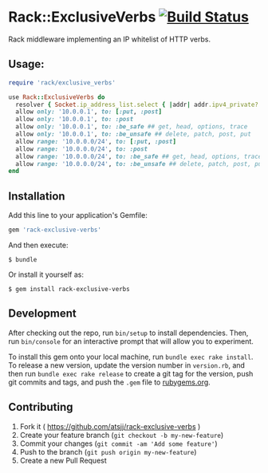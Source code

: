 # Rack::ExclusiveVerbs [![Build Status](https://travis-ci.org/atsjj/rack-exclusive-verbs.svg?branch=master)](https://travis-ci.org/atsjj/rack-exclusive-verbs)

Rack middleware implementing an IP whitelist of HTTP verbs.

## Usage:

```ruby
require 'rack/exclusive_verbs'

use Rack::ExclusiveVerbs do
  resolver { Socket.ip_address_list.select { |addr| addr.ipv4_private? }.collect(&:ip_address) } ## optional
  allow only: '10.0.0.1', to: [:put, :post]
  allow only: '10.0.0.1', to: :post
  allow only: '10.0.0.1', to: :be_safe ## get, head, options, trace
  allow only: '10.0.0.1', to: :be_unsafe ## delete, patch, post, put
  allow range: '10.0.0.0/24', to: [:put, :post]
  allow range: '10.0.0.0/24', to: :post
  allow range: '10.0.0.0/24', to: :be_safe ## get, head, options, trace
  allow range: '10.0.0.0/24', to: :be_unsafe ## delete, patch, post, put
end
```

## Installation

Add this line to your application's Gemfile:

```ruby
gem 'rack-exclusive-verbs'
```

And then execute:

    $ bundle

Or install it yourself as:

    $ gem install rack-exclusive-verbs

## Development

After checking out the repo, run `bin/setup` to install dependencies. Then, run `bin/console` for an interactive prompt that will allow you to experiment.

To install this gem onto your local machine, run `bundle exec rake install`. To release a new version, update the version number in `version.rb`, and then run `bundle exec rake release` to create a git tag for the version, push git commits and tags, and push the `.gem` file to [rubygems.org](https://rubygems.org).

## Contributing

1. Fork it ( https://github.com/atsjj/rack-exclusive-verbs )
2. Create your feature branch (`git checkout -b my-new-feature`)
3. Commit your changes (`git commit -am 'Add some feature'`)
4. Push to the branch (`git push origin my-new-feature`)
5. Create a new Pull Request
